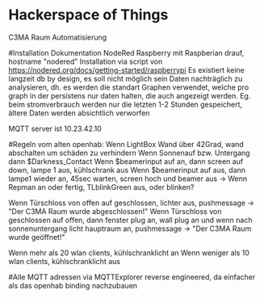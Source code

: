 # Hackerspace of Things
C3MA Raum Automatisierung


#Installation Dokumentation NodeRed
Raspberry mit Raspberian drauf, hostname "nodered"
Installation via script von https://nodered.org/docs/getting-started/raspberrypi
Es existiert keine langzeit db by design, es soll nicht möglich sein Daten nachträglich zu analysieren, dh. es werden die standart Graphen verwendet, 
welche pro graph in der persistens nur daten halten, die auch angezeigt werden. Eg. beim stromverbrauch werden nur die letzten 1-2 Stunden gespeichert, ältere Daten werden absichtlich verworfen


MQTT server ist 10.23.42.10

#Regeln vom alten openhab:
Wenn LightBox Wand über 42Grad, wand abschalten um schäden zu verhindern
Wenn Sonnenauf bzw. Untergang dann $Darkness_Contact
Wenn $beamerinput auf an, dann screen auf down, lampe 1 aus, kühlschrank aus
Wenn $beamerinput auf aus, dann lampe1 wieder an, 45sec warten, screen hoch und beamer aus
-> Wenn Repman an oder fertig, TLblinkGreen aus, oder blinken?

Wenn Türschloss von offen auf geschlossen, lichter aus, pushmessage -> "Der C3MA Raum wurde abgeschlossen!"
Wenn Türschloss von geschlossen auf offen, dann fenster plug an, wall plug an und wenn nach sonnenuntergang licht hauptraum an, pushmessage -> "Der C3MA Raum wurde geöffnet!"

Wenn mehr als 20 wlan clients, kühlschranklicht an
Wenn weniger als 10 wlan clients, kühlschranklicht aus

#Alle MQTT adressen via MQTTExplorer reverse engineered, da einfacher als das openhab binding nachzubauen

